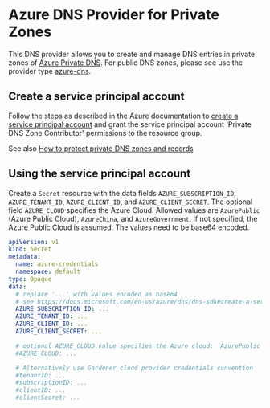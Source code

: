 # Azure DNS Provider for Private Zones

This DNS provider allows you to create and manage DNS entries in private zones of [Azure Private DNS](https://docs.microsoft.com/en-us/azure/dns/private-dns-overview).
For public DNS zones, please see use the provider type [azure-dns](../azure-dns/README.md).

## Create a service principal account

Follow the steps as described in the Azure documentation to [create a service principal account](https://docs.microsoft.com/en-us/azure/dns/dns-sdk#create-a-service-principal-account)
and grant the service principal account 'Private DNS Zone Contributor' permissions to the resource group. 

See also [How to protect private DNS zones and records](https://docs.microsoft.com/en-us/azure/dns/dns-protect-private-zones-recordsets)

## Using the service principal account

Create a `Secret` resource with the data fields `AZURE_SUBSCRIPTION_ID`, `AZURE_TENANT_ID`, `AZURE_CLIENT_ID`, and `AZURE_CLIENT_SECRET`.
The optional field `AZURE_CLOUD` specifies the Azure Cloud. Allowed values are `AzurePublic` (Azure Public Cloud), `AzureChina`, and `AzureGovernment`.
If not specified, the Azure Public Cloud is assumed.
The values need to be base64 encoded.

```yaml
apiVersion: v1
kind: Secret
metadata:
  name: azure-credentials
  namespace: default
type: Opaque
data:
  # replace '...' with values encoded as base64
  # see https://docs.microsoft.com/en-us/azure/dns/dns-sdk#create-a-service-principal-account
  AZURE_SUBSCRIPTION_ID: ...
  AZURE_TENANT_ID: ...
  AZURE_CLIENT_ID: ...
  AZURE_CLIENT_SECRET: ...

  # optional AZURE_CLOUD value specifies the Azure cloud: `AzurePublic`, `AzureChina`, `AzureGovernment` 
  #AZURE_CLOUD: ...

  # Alternatively use Gardener cloud provider credentials convention
  #tenantID: ...
  #subscriptionID: ...
  #clientID: ...
  #clientSecret: ...
``` 
